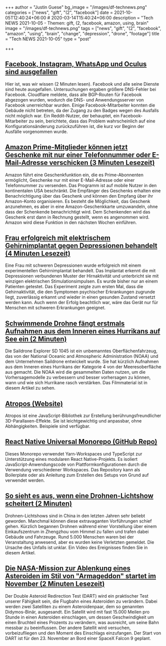 +++
author = "Justin Guese"
bg_image = "/images/df-technews.png"
categories = ["news", "gift", "(2", "facebook"]
date = 2021-10-05T12:40:24+06:00 # 2020-03-14T15:40:24+06:00
description = "Tech NEWS 2021-10-05 - Themen: gift, (2, facebook, amazon, using, brain"
image = "/images/df-technews.png"
tags = ["news", "gift", "(2", "facebook", "amazon", "using", "brain", "change", "depression", "drone", "footage"]
title = "Tech NEWS 2021-10-05"
type = "post"

+++

## [Facebook, Instagram, WhatsApp und Oculus sind ausgefallen](https://arstechnica.com/information-technology/2021/10/facebook-instagram-whatsapp-and-oculus-are-down-heres-what-we-know/)

 Hier ist, was wir wissen (2 Minuten lesen). Facebook und alle seine Dienste sind heute ausgefallen. Untersuchungen ergaben größere DNS-Fehler bei Facebook. Cloudflare meldete, dass alle BGP-Routen für Facebook abgezogen wurden, wodurch die DNS- und Anwendungsserver von Facebook unerreichbar wurden. Einige Facebook-Mitarbeiter konnten die Gebäude nicht betreten, da der Zugang zu den Badges wegen des Ausfalls nicht möglich war. Ein Reddit-Nutzer, der behauptet, ein Facebook-Mitarbeiter zu sein, berichtete, dass das Problem wahrscheinlich auf eine Konfigurationsänderung zurückzuführen ist, die kurz vor Beginn der Ausfälle vorgenommen wurde.

## [Amazon Prime-Mitglieder können jetzt Geschenke mit nur einer Telefonnummer oder E-Mail-Adresse verschicken (3 Minuten Lesezeit)](https://www.theverge.com/2021/10/4/22704909/amazon-prime-members-send-gifts-phone-number-email-address?scrolla=5eb6d68b7fedc32c19ef33b4)

 Amazon führt eine Geschenkfunktion ein, die es Prime-Abonnenten ermöglicht, Geschenke nur mit einer E-Mail-Adresse oder einer Telefonnummer zu versenden. Das Programm ist auf mobile Nutzer in den kontinentalen USA beschränkt. Die Empfänger des Geschenks erhalten eine Benachrichtigung über das Geschenk und können den Empfang über ihr Amazon-Konto organisieren. Es besteht die Möglichkeit, das Geschenk anzunehmen, es aber in eine Amazon-Geschenkkarte umzuwandeln, ohne dass der Schenkende benachrichtigt wird. Dem Schenkenden wird das Geschenk erst dann in Rechnung gestellt, wenn es angenommen wird. Amazon wird diese Funktion in den nächsten Wochen einführen.

## [Frau erfolgreich mit elektrischem Gehirnimplantat gegen Depressionen behandelt (4 Minuten Lesezeit)](https://www.theguardian.com/society/2021/oct/04/woman-successfully-treated-for-depression-with-electrical-brain-implant)

 Eine Frau mit schweren Depressionen wurde erfolgreich mit einem experimentellen Gehirnimplantat behandelt. Das Implantat erkennt die mit Depressionen verbundenen Muster der Hirnaktivität und unterbricht sie mit winzigen elektrischen Stimulationsimpulsen. Es wurde bisher nur an einem Patienten getestet. Das Experiment zeigte zum ersten Mal, dass die Gehirnaktivität, die den Symptomen psychischer Erkrankungen zugrunde liegt, zuverlässig erkannt und wieder in einen gesunden Zustand versetzt werden kann. Auch wenn der Erfolg beachtlich war, wäre das Gerät nur für Menschen mit schweren Erkrankungen geeignet.

## [Schwimmende Drohne fängt erstmals Aufnahmen aus dem Inneren eines Hurrikans auf See ein (2 Minuten)](https://www.vice.com/en/article/akgx7b/floating-drone-captures-first-ever-footage-from-inside-a-hurricane-at-sea)

 Die Saildrone Explorer SD 1045 ist ein unbemanntes Oberflächenfahrzeug, das von der National Oceanic and Atmospheric Administration (NOAA) und dem Unternehmen Saildrone entwickelt wurde. Sie hat kürzlich Aufnahmen aus dem Inneren eines Hurrikans der Kategorie 4 von der Meeresoberfläche aus gemacht. Die NOAA wird die gesammelten Daten nutzen, um die Vorhersagemodelle zu verbessern und besser vorhersagen zu können, wann und wie sich Hurrikane rasch verstärken. Das Filmmaterial ist in diesem Artikel zu sehen.

## [Atropos (Website)](https://atroposjs.com/)

 Atropos ist eine JavaScript-Bibliothek zur Erstellung berührungsfreundlicher 3D-Parallaxen-Effekte. Sie ist leichtgewichtig und anpassbar, ohne Abhängigkeiten. Beispiele sind verfügbar.

## [React Native Universal Monorepo (GitHub Repo)](https://github.com/mmazzarolo/react-native-universal-monorepo)

 Dieses Monorepo verwendet Yarn-Workspaces und TypeScript zur Unterstützung eines modularen React Native-Projekts. Es isoliert JavaScript-Anwendungscode von Plattformkonfigurationen durch die Verwendung verschiedener Workspaces. Das Repository kann als Boilerplate oder als Anleitung zum Erstellen des Setups von Grund auf verwendet werden.

## [So sieht es aus, wenn eine Drohnen-Lichtshow scheitert (2 Minuten)](https://www.vice.com/en/article/z3xp38/drone-light-show-failure-china)

 Drohnen-Lichtshows sind in China in den letzten Jahren sehr beliebt geworden. Manchmal können diese extravaganten Vorführungen schief gehen. Kürzlich begannen Drohnen während einer Vorstellung über einem Einkaufszentrum in Zhengzhou vom Himmel zu fallen und trafen dabei Gebäude und Fahrzeuge. Rund 5.000 Menschen waren bei der Veranstaltung anwesend, aber es wurden keine Verletzten gemeldet. Die Ursache des Unfalls ist unklar. Ein Video des Ereignisses finden Sie in diesem Artikel.

## [Die NASA-Mission zur Ablenkung eines Asteroiden im Stil von "Armageddon" startet im November (2 Minuten Lesezeit)](https://techcrunch.com/2021/10/04/nasas-armageddon-style-asteroid-deflection-mission-takes-off-in-november/)

 Der Double Asteroid Redirection Test (DART) wird ein praktischer Test unserer Fähigkeit sein, die Flugbahn eines Asteroiden zu verändern. Dabei werden zwei Satelliten zu einem Asteroidenpaar, dem so genannten Didymos-Binär, ausgesandt. Ein Satellit wird mit fast 15.000 Meilen pro Stunde in einen Asteroiden einschlagen, um dessen Geschwindigkeit um einen Bruchteil eines Prozents zu verändern, was ausreicht, um seine Bahn messbar zu beeinflussen. Der andere Satellit wird versuchen, vorbeizufliegen und den Moment des Einschlags einzufangen. Der Start von DART ist für den 23. November an Bord einer SpaceX Falcon 9 geplant.

